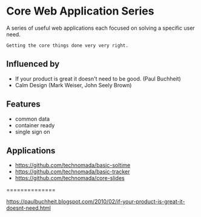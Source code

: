 # Core Web Application Series

A series of useful web applications each focused on solving a specific user need.

`Getting the core things done very very right.`

## Influenced by
- If your product is great it doesn't need to be good. (Paul Buchheit)
- Calm Design (Mark Weiser, John Seely Brown)

## Features
- common data
- container ready
- single sign on

## Applications
- https://github.com/technomada/basic-soltime
- https://github.com/technomada/basic-tracker
- https://github.com/technomada/core-slides

==============

https://paulbuchheit.blogspot.com/2010/02/if-your-product-is-great-it-doesnt-need.html

